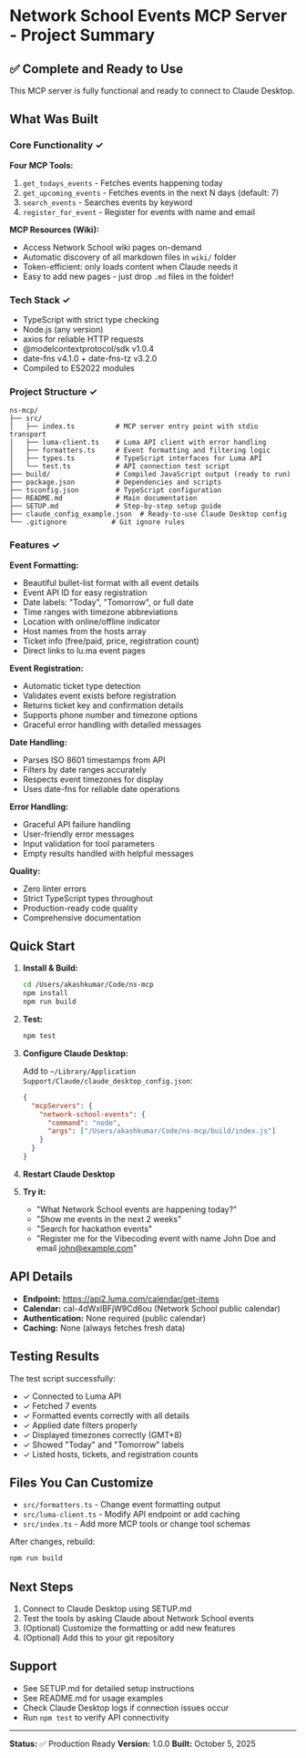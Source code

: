 # Network School Events MCP Server - Project Summary

## ✅ Complete and Ready to Use

This MCP server is fully functional and ready to connect to Claude Desktop.

## What Was Built

### Core Functionality ✓

**Four MCP Tools:**
1. `get_todays_events` - Fetches events happening today
2. `get_upcoming_events` - Fetches events in the next N days (default: 7)
3. `search_events` - Searches events by keyword
4. `register_for_event` - Register for events with name and email

**MCP Resources (Wiki):**
- Access Network School wiki pages on-demand
- Automatic discovery of all markdown files in `wiki/` folder
- Token-efficient: only loads content when Claude needs it
- Easy to add new pages - just drop `.md` files in the folder!

### Tech Stack ✓
- TypeScript with strict type checking
- Node.js (any version)
- axios for reliable HTTP requests
- @modelcontextprotocol/sdk v1.0.4
- date-fns v4.1.0 + date-fns-tz v3.2.0
- Compiled to ES2022 modules

### Project Structure ✓
```
ns-mcp/
├── src/
│   ├── index.ts          # MCP server entry point with stdio transport
│   ├── luma-client.ts    # Luma API client with error handling
│   ├── formatters.ts     # Event formatting and filtering logic
│   ├── types.ts          # TypeScript interfaces for Luma API
│   └── test.ts           # API connection test script
├── build/                # Compiled JavaScript output (ready to run)
├── package.json          # Dependencies and scripts
├── tsconfig.json         # TypeScript configuration
├── README.md             # Main documentation
├── SETUP.md              # Step-by-step setup guide
├── claude_config_example.json  # Ready-to-use Claude Desktop config
└── .gitignore           # Git ignore rules
```

### Features ✓

**Event Formatting:**
- Beautiful bullet-list format with all event details
- Event API ID for easy registration
- Date labels: "Today", "Tomorrow", or full date
- Time ranges with timezone abbreviations
- Location with online/offline indicator
- Host names from the hosts array
- Ticket info (free/paid, price, registration count)
- Direct links to lu.ma event pages

**Event Registration:**
- Automatic ticket type detection
- Validates event exists before registration
- Returns ticket key and confirmation details
- Supports phone number and timezone options
- Graceful error handling with detailed messages

**Date Handling:**
- Parses ISO 8601 timestamps from API
- Filters by date ranges accurately
- Respects event timezones for display
- Uses date-fns for reliable date operations

**Error Handling:**
- Graceful API failure handling
- User-friendly error messages
- Input validation for tool parameters
- Empty results handled with helpful messages

**Quality:**
- Zero linter errors
- Strict TypeScript types throughout
- Production-ready code quality
- Comprehensive documentation

## Quick Start

1. **Install & Build:**
   ```bash
   cd /Users/akashkumar/Code/ns-mcp
   npm install
   npm run build
   ```

2. **Test:**
   ```bash
   npm test
   ```

3. **Configure Claude Desktop:**
   
   Add to `~/Library/Application Support/Claude/claude_desktop_config.json`:
   ```json
   {
     "mcpServers": {
       "network-school-events": {
         "command": "node",
         "args": ["/Users/akashkumar/Code/ns-mcp/build/index.js"]
       }
     }
   }
   ```

4. **Restart Claude Desktop**

5. **Try it:**
   - "What Network School events are happening today?"
   - "Show me events in the next 2 weeks"
   - "Search for hackathon events"
   - "Register me for the Vibecoding event with name John Doe and email john@example.com"

## API Details

- **Endpoint:** https://api2.luma.com/calendar/get-items
- **Calendar:** cal-4dWxlBFjW9Cd6ou (Network School public calendar)
- **Authentication:** None required (public calendar)
- **Caching:** None (always fetches fresh data)

## Testing Results

The test script successfully:
- ✓ Connected to Luma API
- ✓ Fetched 7 events
- ✓ Formatted events correctly with all details
- ✓ Applied date filters properly
- ✓ Displayed timezones correctly (GMT+8)
- ✓ Showed "Today" and "Tomorrow" labels
- ✓ Listed hosts, tickets, and registration counts

## Files You Can Customize

- `src/formatters.ts` - Change event formatting output
- `src/luma-client.ts` - Modify API endpoint or add caching
- `src/index.ts` - Add more MCP tools or change tool schemas

After changes, rebuild:
```bash
npm run build
```

## Next Steps

1. Connect to Claude Desktop using SETUP.md
2. Test the tools by asking Claude about Network School events
3. (Optional) Customize the formatting or add new features
4. (Optional) Add this to your git repository

## Support

- See SETUP.md for detailed setup instructions
- See README.md for usage examples
- Check Claude Desktop logs if connection issues occur
- Run `npm test` to verify API connectivity

---

**Status:** ✅ Production Ready
**Version:** 1.0.0
**Built:** October 5, 2025

